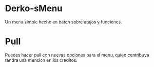 # Derko-sMenu
Un menu simple hecho en batch sobre atajos y funciones.

# Pull
Puedes hacer pull con nuevas opciones para el menu, quien contribuya tendra una mencion en los creditos.
